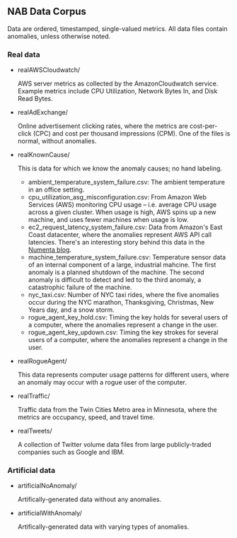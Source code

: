 NAB Data Corpus
---

Data are ordered, timestamped, single-valued metrics. All data files contain anomalies, unless otherwise noted.


### Real data
- realAWSCloudwatch/

	AWS server metrics as collected by the AmazonCloudwatch service. Example metrics include CPU Utilization, Network Bytes In, and Disk Read Bytes.

- realAdExchange/
	
	Online advertisement clicking rates, where the metrics are cost-per-click (CPC) and cost per thousand impressions (CPM). One of the files is normal, without anomalies.
	
- realKnownCause/

	This is data for which we know the anomaly causes; no hand labeling.
	
	- ambient_temperature_system_failure.csv: The ambient temperature in an office setting.
	- cpu_utilization_asg_misconfiguration.csv: From Amazon Web Services (AWS) monitoring CPU usage – i.e. average CPU usage across a given cluster. When usage is high, AWS spins up a new machine, and uses fewer machines when usage is low.
	- ec2_request_latency_system_failure.csv: Data from Amazon's East Coast datacenter, where the anomalies represent AWS API call latencies. There's an interesting story behind this data in the [Numenta blog](http://numenta.com/blog/anomaly-of-the-week.html). 
	- machine_temperature_system_failure.csv: Temperature sensor data of an internal component of a large, industrial mahcine. The first anomaly is a planned shutdown of the machine. The second anomaly is difficult to detect and led to the third anomaly, a catastrophic failure of the machine.
	- nyc_taxi.csv: Number of NYC taxi rides, where the five anomalies occur during the NYC marathon, Thanksgiving, Christmas, New Years day, and a snow storm.
	- rogue_agent_key_hold.csv: Timing the key holds for several users of a computer, where the anomalies represent a change in the user.
	- rogue_agent_key_updown.csv: Timing the key strokes for several users of a computer, where the anomalies represent a change in the user.

- realRogueAgent/

	This data represents computer usage patterns for different users, where an anomaly may occur with a rogue user of the computer.

- realTraffic/

	Traffic data from the Twin Cities Metro area in Minnesota, where the metrics are occupancy, speed, and travel time.

- realTweets/

	A collection of Twitter volume data files from large publicly-traded companies such as Google and IBM.



### Artificial data

- artificialNoAnomaly/

	Artifically-generated data without any anomalies.

- artificialWithAnomaly/

	Artifically-generated data with varying types of anomalies.
